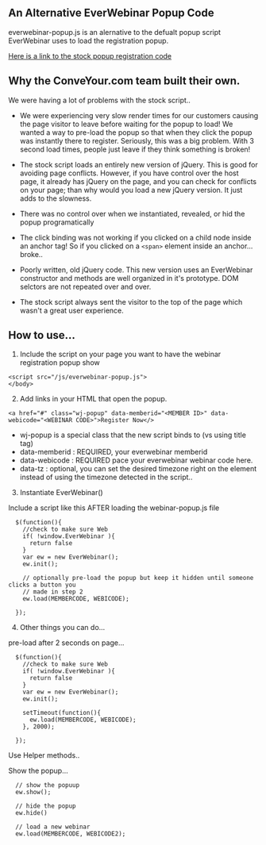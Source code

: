 ## An Alternative EverWebinar Popup Code

everwebinar-popup.js is an alernative to the defualt popup script EverWebinar uses to load the registration popup. 

[Here is a link to the stock popup registration code](https://events.genndi.com/register.evergreen.extra.js)

## Why the ConveYour.com team built their own. 

We were having a lot of problems with the stock script.. 

- We were experiencing very slow render times for our customers causing the page visitor to leave before waiting for the popup to load! We wanted a way to pre-load the popup so that when they click the popup was instantly there to register. Seriously, this was a big problem. With 3 second load times, people just leave if they think something is broken!

- The stock script loads an entirely new version of jQuery. This is good for avoiding page conflicts. However, if you have control over the host page, it already has jQuery on the page, and you can check for conflicts on your page; than why would you load a new jQuery version. It just adds to the slowness. 

- There was no control over when we instantiated, revealed, or hid the popup programatically

- The click binding was not working if you clicked on a child node inside an anchor tag! So if you clicked on a `<span>` element inside an anchor... broke..

- Poorly written, old jQuery code. This new version uses an EverWebinar constructor and methods are well organized in it's prototype. DOM selctors are not repeated over and over. 

- The stock script always sent the visitor to the top of the page which wasn't a great user experience. 

## How to use...

1. Include the script on your page you want to have the webinar registration popup show


```
<script src="/js/everwebinar-popup.js">
</body>
```

2. Add links in your HTML that open the popup.


```
<a href="#" class="wj-popup" data-memberid="<MEMBER ID>" data-webicode="<WEBINAR CODE>">Register Now</>
```

- wj-popup is a special class that the new script binds to (vs using title tag)
- data-memberid : REQUIRED, your everwebinar memberid
- data-webicode : REQUIRED pace your everwebinar webinar code here.
- data-tz : optional, you can set the desired timezone right on the element instead of using the timezone detected in the script.. 

3. Instantiate EverWebinar()

Include a script like this AFTER loading the webinar-popup.js file

```
  $(function(){
    //check to make sure Web
    if( !window.EverWebinar ){
      return false
    }
    var ew = new EverWebinar();
    ew.init();

    // optionally pre-load the popup but keep it hidden until someone clicks a button you 
    // made in step 2
    ew.load(MEMBERCODE, WEBICODE);

  });

```

4. Other things you can do...

pre-load after 2 seconds on page...

```
  $(function(){
    //check to make sure Web
    if( !window.EverWebinar ){
      return false
    }
    var ew = new EverWebinar();
    ew.init();

    setTimeout(function(){
      ew.load(MEMBERCODE, WEBICODE);
    }, 2000);

  });

```

Use Helper methods.. 

Show the popup...

```
  // show the popuup
  ew.show();

  // hide the popup
  ew.hide()

  // load a new webinar
  ew.load(MEMBERCODE, WEBICODE2);
```
